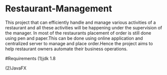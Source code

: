# Restaurant-Management
This project that can efficiently handle and manage various activities of a restaurant and all these activities will be happening under the supervision of the manager. In most of the restaurants  placement of order is still done using pen and paper.This can be done using online application and centralized server to manage and place order.Hence the project aims to help restaurant owners automate their business operations. 

#Requirements
(1)jdk 1.8

(2)JavaFX
